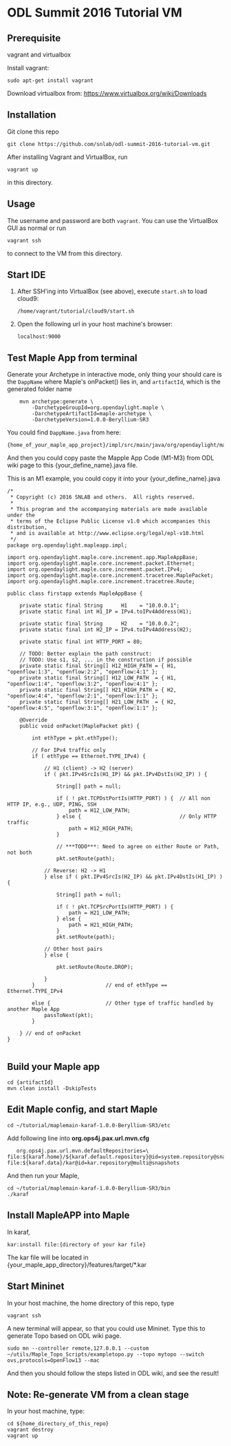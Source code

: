 # ODL Summit 2016 Tutorial VM

## Prerequisite

vagrant and virtualbox

Install vagrant:
```
sudo apt-get install vagrant
```

Download virtualbox from: https://www.virtualbox.org/wiki/Downloads

## Installation

Git clone this repo

```
git clone https://github.com/snlab/odl-summit-2016-tutorial-vm.git
```

After installing Vagrant and VirtualBox, run

```
vagrant up
```

in this directory.


## Usage

The username and password are both `vagrant`. You can use the VirtualBox GUI as normal or run

```
vagrant ssh
```

to connect to the VM from this directory.


## Start IDE

1. After SSH'ing into VirtualBox (see above), execute `start.sh` to load cloud9:
   ```
   /home/vagrant/tutorial/cloud9/start.sh
   ```

2. Open the following url in your host machine's browser:
   ```
   localhost:9000
   ```
 

## Test Maple App from terminal

Generate your Archetype in interactive mode, only thing your should care is the `DappName` where Maple's onPacket() lies in, and `artifactId`, which is the generated folder name
```
    mvn archetype:generate \
        -DarchetypeGroupId=org.opendaylight.maple \
        -DarchetypeArtifactId=maple-archetype \
        -DarchetypeVersion=1.0.0-Beryllium-SR3
```

You could find `DappName.java` from here:
```
{home_of_your_maple_app_project}/impl/src/main/java/org/opendaylight/mapleapp/impl/{your_define_name}.java
```

And then you could copy paste the Mapple App Code (M1-M3) from ODL wiki page to this {your_define_name}.java file.

This is an M1 example, you could copy it into your {your_define_name}.java
```
/*
 * Copyright (c) 2016 SNLAB and others.  All rights reserved.
 *
 * This program and the accompanying materials are made available under the
 * terms of the Eclipse Public License v1.0 which accompanies this distribution,
 * and is available at http://www.eclipse.org/legal/epl-v10.html
 */
package org.opendaylight.mapleapp.impl;

import org.opendaylight.maple.core.increment.app.MapleAppBase;
import org.opendaylight.maple.core.increment.packet.Ethernet;
import org.opendaylight.maple.core.increment.packet.IPv4;
import org.opendaylight.maple.core.increment.tracetree.MaplePacket;
import org.opendaylight.maple.core.increment.tracetree.Route;

public class firstapp extends MapleAppBase {

	private static final String      H1    = "10.0.0.1";
	private static final int H1_IP = IPv4.toIPv4Address(H1);

	private static final String      H2    = "10.0.0.2";
	private static final int H2_IP = IPv4.toIPv4Address(H2);

	private static final int HTTP_PORT = 80;

	// TODO: Better explain the path construct:
	// TODO: Use s1, s2, ... in the construction if possible
	private static final String[] H12_HIGH_PATH = { H1, "openflow:1:3", "openflow:2:2", "openflow:4:1" };
	private static final String[] H12_LOW_PATH  = { H1, "openflow:1:4", "openflow:3:2", "openflow:4:1" };
	private static final String[] H21_HIGH_PATH = { H2, "openflow:4:4", "openflow:2:1", "openflow:1:1" };
	private static final String[] H21_LOW_PATH  = { H2, "openflow:4:5", "openflow:3:1", "openflow:1:1" };

	@Override
	public void onPacket(MaplePacket pkt) {

		int ethType = pkt.ethType();

		// For IPv4 traffic only
		if ( ethType == Ethernet.TYPE_IPv4) {
			
			// H1 (client) -> H2 (server)
			if ( pkt.IPv4SrcIs(H1_IP) && pkt.IPv4DstIs(H2_IP) ) {

				String[] path = null;

				if ( ! pkt.TCPDstPortIs(HTTP_PORT) ) {  // All non HTTP IP, e.g., UDP, PING, SSH
					path = H12_LOW_PATH; 
				} else {                                // Only HTTP traffic
					path = H12_HIGH_PATH;
				}

				// ***TODO***: Need to agree on either Route or Path, not both
				pkt.setRoute(path);

			// Reverse: H2 -> H1
			} else if ( pkt.IPv4SrcIs(H2_IP) && pkt.IPv4DstIs(H1_IP) ) {

				String[] path = null;

				if ( ! pkt.TCPSrcPortIs(HTTP_PORT) ) {
					path = H21_LOW_PATH;
				} else {
					path = H21_HIGH_PATH;
				}
				pkt.setRoute(path);

			// Other host pairs
			} else {

				pkt.setRoute(Route.DROP);

			}
		}                       // end of ethType == Ethernet.TYPE_IPv4

		else {                  // Other type of traffic handled by another Maple App
			passToNext(pkt);
		}

	} // end of onPacket
}


```

## Build your Maple app

```
cd {artifactId}
mvn clean install -DskipTests
```

## Edit Maple config, and start Maple
```
cd ~/tutorial/maplemain-karaf-1.0.0-Beryllium-SR3/etc
```

Add following line into **org.ops4j.pax.url.mvn.cfg**
```
   org.ops4j.pax.url.mvn.defaultRepositories=\ file:${karaf.home}/${karaf.default.repository}@id=system.repository@snapshots,\ file:${karaf.data}/kar@id=kar.repository@multi@snapshots
```

And then run your Maple,
```
cd ~/tutorial/maplemain-karaf-1.0.0-Beryllium-SR3/bin
./karaf
```

## Install MapleAPP into Maple
In karaf,
```
kar:install file:{directory of your kar file}
```
The kar file will be located in {your_maple_app_directory}/features/target/*.kar

## Start Mininet
In your host machine, the home directory of this repo, type
```
vagrant ssh
```

A new terminal will appear, so that you could use Mininet. Type this to generate Topo based on ODL wiki page.
```
sudo mn --controller remote,127.0.0.1 --custom ~/utils/Maple_Topo_Scripts/exampletopo.py --topo mytopo --switch ovs,protocols=OpenFlow13 --mac
```

And then you should follow the steps listed in ODL wiki, and see the result!

## Note: Re-generate VM from a clean stage

In your host machine, type:
 ```
 cd ${home_directory_of_this_repo}
 vagrant destroy
 vagrant up
 ```

